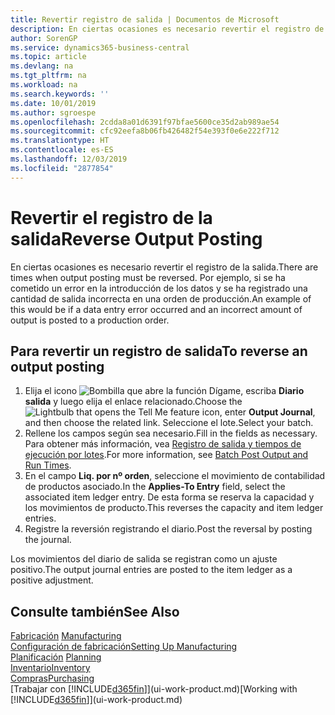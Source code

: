 ```yaml
---
title: Revertir registro de salida | Documentos de Microsoft
description: En ciertas ocasiones es necesario revertir el registro de la salida. Por ejemplo, si se ha cometido un error en la introducción de los datos y se ha registrado una cantidad de salida incorrecta en una orden de producción.
author: SorenGP
ms.service: dynamics365-business-central
ms.topic: article
ms.devlang: na
ms.tgt_pltfrm: na
ms.workload: na
ms.search.keywords: ''
ms.date: 10/01/2019
ms.author: sgroespe
ms.openlocfilehash: 2cdda8a01d6391f97bfae5600ce35d2ab989ae54
ms.sourcegitcommit: cfc92eefa8b06fb426482f54e393f0e6e222f712
ms.translationtype: HT
ms.contentlocale: es-ES
ms.lasthandoff: 12/03/2019
ms.locfileid: "2877854"
---
```

# <a name="reverse-output-posting"></a><span data-ttu-id="58133-104">Revertir el registro de la salida</span><span class="sxs-lookup"><span data-stu-id="58133-104">Reverse Output Posting</span></span>
<span data-ttu-id="58133-105">En ciertas ocasiones es necesario revertir el registro de la salida.</span><span class="sxs-lookup"><span data-stu-id="58133-105">There are times when output posting must be reversed.</span></span> <span data-ttu-id="58133-106">Por ejemplo, si se ha cometido un error en la introducción de los datos y se ha registrado una cantidad de salida incorrecta en una orden de producción.</span><span class="sxs-lookup"><span data-stu-id="58133-106">An example of this would be if a data entry error occurred and an incorrect amount of output is posted to a production order.</span></span>  

## <a name="to-reverse-an-output-posting"></a><span data-ttu-id="58133-107">Para revertir un registro de salida</span><span class="sxs-lookup"><span data-stu-id="58133-107">To reverse an output posting</span></span>  
1.  <span data-ttu-id="58133-108">Elija el icono ![Bombilla que abre la función Dígame](media/ui-search/search_small.png "Dígame qué desea hacer"), escriba **Diario salida** y luego elija el enlace relacionado.</span><span class="sxs-lookup"><span data-stu-id="58133-108">Choose the ![Lightbulb that opens the Tell Me feature](media/ui-search/search_small.png "Tell me what you want to do") icon, enter **Output Journal**, and then choose the related link.</span></span> <span data-ttu-id="58133-109">Seleccione el lote.</span><span class="sxs-lookup"><span data-stu-id="58133-109">Select your batch.</span></span>  
2. <span data-ttu-id="58133-110">Rellene los campos según sea necesario.</span><span class="sxs-lookup"><span data-stu-id="58133-110">Fill in the fields as necessary.</span></span> <span data-ttu-id="58133-111">Para obtener más información, vea [Registro de salida y tiempos de ejecución por lotes](production-how-to-post-output-quantity.md).</span><span class="sxs-lookup"><span data-stu-id="58133-111">For more information, see [Batch Post Output and Run Times](production-how-to-post-output-quantity.md).</span></span>
3.  <span data-ttu-id="58133-112">En el campo **Liq. por nº orden**, seleccione el movimiento de contabilidad de productos asociado.</span><span class="sxs-lookup"><span data-stu-id="58133-112">In the **Applies-To Entry** field, select the associated item ledger entry.</span></span> <span data-ttu-id="58133-113">De esta forma se reserva la capacidad y los movimientos de producto.</span><span class="sxs-lookup"><span data-stu-id="58133-113">This reverses the capacity and item ledger entries.</span></span>  
4. <span data-ttu-id="58133-114">Registre la reversión registrando el diario.</span><span class="sxs-lookup"><span data-stu-id="58133-114">Post the reversal by posting the journal.</span></span>  

<span data-ttu-id="58133-115">Los movimientos del diario de salida se registran como un ajuste positivo.</span><span class="sxs-lookup"><span data-stu-id="58133-115">The output journal entries are posted to the item ledger as a positive adjustment.</span></span>  

## <a name="see-also"></a><span data-ttu-id="58133-116">Consulte también</span><span class="sxs-lookup"><span data-stu-id="58133-116">See Also</span></span>  
 <span data-ttu-id="58133-117">[Fabricación](production-manage-manufacturing.md)  </span><span class="sxs-lookup"><span data-stu-id="58133-117">[Manufacturing](production-manage-manufacturing.md)  </span></span>  
 [<span data-ttu-id="58133-118">Configuración de fabricación</span><span class="sxs-lookup"><span data-stu-id="58133-118">Setting Up Manufacturing</span></span>](production-configure-production-processes.md)  
 <span data-ttu-id="58133-119">[Planificación](production-planning.md)    </span><span class="sxs-lookup"><span data-stu-id="58133-119">[Planning](production-planning.md)    </span></span>  
 [<span data-ttu-id="58133-120">Inventario</span><span class="sxs-lookup"><span data-stu-id="58133-120">Inventory</span></span>](inventory-manage-inventory.md)  
 [<span data-ttu-id="58133-121">Compras</span><span class="sxs-lookup"><span data-stu-id="58133-121">Purchasing</span></span>](purchasing-manage-purchasing.md)  
 <span data-ttu-id="58133-122">[Trabajar con [!INCLUDE[d365fin](includes/d365fin_md.md)]](ui-work-product.md)</span><span class="sxs-lookup"><span data-stu-id="58133-122">[Working with [!INCLUDE[d365fin](includes/d365fin_md.md)]](ui-work-product.md)</span></span>  

